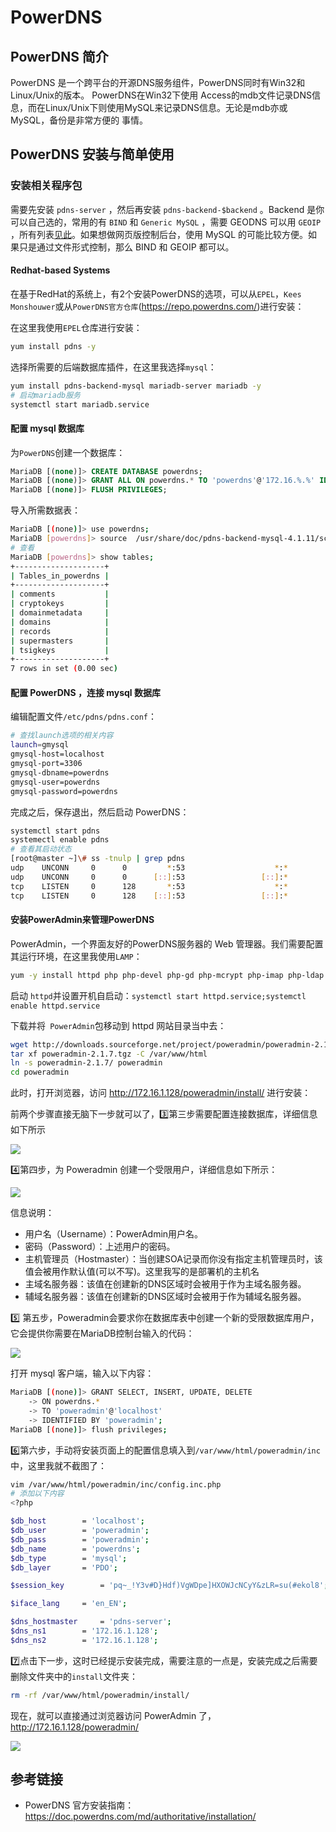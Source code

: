 # PowerDNS 

## PowerDNS 简介

PowerDNS 是一个跨平台的开源DNS服务组件，PowerDNS同时有Win32和Linux/Unix的版本。 PowerDNS在Win32下使用 Access的mdb文件记录DNS信息，而在Linux/Unix下则使用MySQL来记录DNS信息。无论是mdb亦或MySQL，备份是非常方便的 事情。

## PowerDNS 安装与简单使用

### 安装相关程序包

需要先安装 `pdns-server` ，然后再安装 `pdns-backend-$backend` 。Backend 是你可以自己选的，常用的有 `BIND` 和 `Generic MySQL` ，需要 GEODNS 可以用 `GEOIP` ，所有列表[见此](https://doc.powerdns.com/md/authoritative/)。如果想做网页版控制后台，使用 MySQL 的可能比较方便。如果只是通过文件形式控制，那么 BIND 和 GEOIP 都可以。

#### Redhat-based Systems

在基于RedHat的系统上，有2个安装PowerDNS的选项，可以从`EPEL`，`Kees Monshouwer`或从`PowerDNS官方仓库`(https://repo.powerdns.com/)进行安装：

在这里我使用`EPEL`仓库进行安装：

```bash
yum install pdns -y
```

选择所需要的后端数据库插件，在这里我选择`mysql`：

```bash
yum install pdns-backend-mysql mariadb-server mariadb -y
# 启动mariadb服务
systemctl start mariadb.service
```

#### 配置 mysql 数据库

为`PowerDNS`创建一个数据库：

```sql
MariaDB [(none)]> CREATE DATABASE powerdns;
MariaDB [(none)]> GRANT ALL ON powerdns.* TO 'powerdns'@'172.16.%.%' IDENTIFIED BY 'powerdns';
MariaDB [(none)]> FLUSH PRIVILEGES;
```

导入所需数据表：

```bash
MariaDB [(none)]> use powerdns;
MariaDB [powerdns]> source  /usr/share/doc/pdns-backend-mysql-4.1.11/schema.mysql.sql;
# 查看
MariaDB [powerdns]> show tables;
+--------------------+
| Tables_in_powerdns |
+--------------------+
| comments           |
| cryptokeys         |
| domainmetadata     |
| domains            |
| records            |
| supermasters       |
| tsigkeys           |
+--------------------+
7 rows in set (0.00 sec)
```

#### 配置 PowerDNS ，连接 mysql 数据库

编辑配置文件`/etc/pdns/pdns.conf`：

```bash
# 查找launch选项的相关内容 
launch=gmysql
gmysql-host=localhost
gmysql-port=3306
gmysql-dbname=powerdns
gmysql-user=powerdns
gmysql-password=powerdns
```

完成之后，保存退出，然后启动 PowerDNS：

```bash
systemctl start pdns
systemectl enable pdns
# 查看其启动状态
[root@master ~]\# ss -tnulp | grep pdns
udp    UNCONN     0      0         *:53                    *:*                   users:(("pdns_server",pid=37370,fd=5))
udp    UNCONN     0      0      [::]:53                 [::]:*                   users:(("pdns_server",pid=37370,fd=6))
tcp    LISTEN     0      128       *:53                    *:*                   users:(("pdns_server",pid=37370,fd=7))
tcp    LISTEN     0      128    [::]:53                 [::]:*                   users:(("pdns_server",pid=37370,fd=8))
```

#### 安装PowerAdmin来管理PowerDNS

PowerAdmin，一个界面友好的PowerDNS服务器的 Web 管理器。我们需要配置其运行环境，在这里我使用`LAMP`：

```bash
yum -y install httpd php php-devel php-gd php-mcrypt php-imap php-ldap php-mysql php-odbc php-pear php-xml php-xmlrpc php-mbstring php-mcrypt php-mhash gettext
```

启动 `httpd`并设置开机自启动：`systemctl start httpd.service;systemctl enable httpd.service`

下载并将` PowerAdmin`包移动到 httpd 网站目录当中去：

```bash
wget http://downloads.sourceforge.net/project/poweradmin/poweradmin-2.1.7.tgz
tar xf poweradmin-2.1.7.tgz -C /var/www/html
ln -s poweradmin-2.1.7/ poweradmin
cd poweradmin
```

此时，打开浏览器，访问 http://172.16.1.128/poweradmin/install/ 进行安装：

前两个步骤直接无脑下一步就可以了，:three:第三步需要配置连接数据库，详细信息如下所示

![](http://agou-images.oss-cn-qingdao.aliyuncs.com/blog-images/powerdns/pdns-1.png)

:four:第四步，为 Poweradmin 创建一个受限用户，详细信息如下所示：

![](http://agou-images.oss-cn-qingdao.aliyuncs.com/blog-images/powerdns/pdns-2.png)

信息说明：

* 用户名（Username）：PowerAdmin用户名。 
* 密码（Password）：上述用户的密码。 
* 主机管理员（Hostmaster）：当创建SOA记录而你没有指定主机管理员时，该值会被用作默认值(可以不写)。这里我写的是部署机的主机名 
* 主域名服务器：该值在创建新的DNS区域时会被用于作为主域名服务器。 
* 辅域名服务器：该值在创建新的DNS区域时会被用于作为辅域名服务器。 

:five: 第五步，Poweradmin会要求你在数据库表中创建一个新的受限数据库用户，它会提供你需要在MariaDB控制台输入的代码：

![](http://agou-images.oss-cn-qingdao.aliyuncs.com/blog-images/powerdns/pdns-3.png)

打开 mysql 客户端，输入以下内容：

```bash
MariaDB [(none)]> GRANT SELECT, INSERT, UPDATE, DELETE
    -> ON powerdns.*
    -> TO 'poweradmin'@'localhost'
    -> IDENTIFIED BY 'poweradmin';
MariaDB [(none)]> flush privileges;
```

:six:第六步，手动将安装页面上的配置信息填入到`/var/www/html/poweradmin/inc`中，这里我就不截图了：

```bash
vim /var/www/html/poweradmin/inc/config.inc.php
# 添加以下内容
<?php

$db_host		= 'localhost';
$db_user		= 'poweradmin';
$db_pass		= 'poweradmin';
$db_name		= 'powerdns';
$db_type		= 'mysql';
$db_layer		= 'PDO';

$session_key		= 'pq~_!Y3v#D}Hdf)VgWDpe]HXOWJcNCyY&zLR=su(#ekol8';

$iface_lang		= 'en_EN';

$dns_hostmaster		= 'pdns-server';
$dns_ns1		= '172.16.1.128';
$dns_ns2		= '172.16.1.128';
```

:seven:点击下一步，这时已经提示安装完成，需要注意的一点是，安装完成之后需要删除文件夹中的`install`文件夹：

```bash
rm -rf /var/www/html/poweradmin/install/
```

现在，就可以直接通过浏览器访问 PowerAdmin 了，http://172.16.1.128/poweradmin/

![](http://agou-images.oss-cn-qingdao.aliyuncs.com/blog-images/powerdns/pdns-4.png)

## 参考链接

* PowerDNS 官方安装指南：https://doc.powerdns.com/md/authoritative/installation/